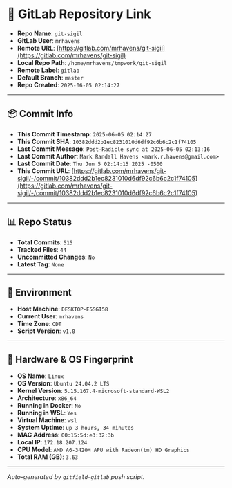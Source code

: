 # 🔗 GitLab Repository Link

- **Repo Name**: `git-sigil`
- **GitLab User**: `mrhavens`
- **Remote URL**: [https://gitlab.com/mrhavens/git-sigil](https://gitlab.com/mrhavens/git-sigil)
- **Local Repo Path**: `/home/mrhavens/tmpwork/git-sigil`
- **Remote Label**: `gitlab`
- **Default Branch**: `master`
- **Repo Created**: `2025-06-05 02:14:27`

---

## 📦 Commit Info

- **This Commit Timestamp**: `2025-06-05 02:14:27`
- **This Commit SHA**: `10382ddd2b1ec8231010d6df92c6b6c2c1f74105`
- **Last Commit Message**: `Post-Radicle sync at 2025-06-05 02:13:16`
- **Last Commit Author**: `Mark Randall Havens <mark.r.havens@gmail.com>`
- **Last Commit Date**: `Thu Jun 5 02:14:15 2025 -0500`
- **This Commit URL**: [https://gitlab.com/mrhavens/git-sigil/-/commit/10382ddd2b1ec8231010d6df92c6b6c2c1f74105](https://gitlab.com/mrhavens/git-sigil/-/commit/10382ddd2b1ec8231010d6df92c6b6c2c1f74105)

---

## 📊 Repo Status

- **Total Commits**: `515`
- **Tracked Files**: `44`
- **Uncommitted Changes**: `No`
- **Latest Tag**: `None`

---

## 🧽 Environment

- **Host Machine**: `DESKTOP-E5SGI58`
- **Current User**: `mrhavens`
- **Time Zone**: `CDT`
- **Script Version**: `v1.0`

---

## 🧬 Hardware & OS Fingerprint

- **OS Name**: `Linux`
- **OS Version**: `Ubuntu 24.04.2 LTS`
- **Kernel Version**: `5.15.167.4-microsoft-standard-WSL2`
- **Architecture**: `x86_64`
- **Running in Docker**: `No`
- **Running in WSL**: `Yes`
- **Virtual Machine**: `wsl`
- **System Uptime**: `up 3 hours, 34 minutes`
- **MAC Address**: `00:15:5d:e3:32:3b`
- **Local IP**: `172.18.207.124`
- **CPU Model**: `AMD A6-3420M APU with Radeon(tm) HD Graphics`
- **Total RAM (GB)**: `3.63`

---

_Auto-generated by `gitfield-gitlab` push script._
